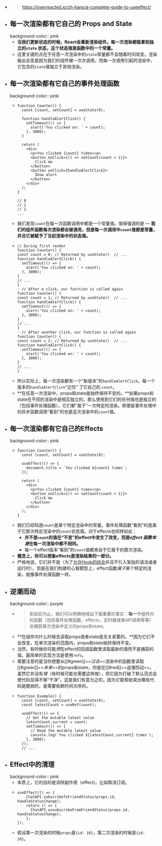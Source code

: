 - > https://overreacted.io/zh-hans/a-complete-guide-to-useeffect/
- ## 每一次渲染都有它自己的 Props and State
  background-color:: pink
	- **当我们更新状态的时候，React会重新渲染组件。每一次渲染都能拿到独立的`state` 状态，这个状态值是函数中的一个常量。**
	- 这里关键的点在于任意一次渲染中的`state`常量都不会随着时间改变。渲染输出会变是因为我们的组件被一次次调用，而每一次调用引起的渲染中，它包含的`state`值独立于其他渲染。
- ## 每一次渲染都有它自己的事件处理函数
  background-color:: pink
	- ```
	  function Counter() {
	    const [count, setCount] = useState(0);
	  
	    function handleAlertClick() {
	      setTimeout(() => {
	        alert('You clicked on: ' + count);
	      }, 3000);
	    }
	  
	    return (
	      <div>
	        <p>You clicked {count} times</p>
	        <button onClick={() => setCount(count + 1)}>
	          Click me
	        </button>
	        <button onClick={handleAlertClick}>
	          Show alert
	        </button>
	      </div>
	    );
	  }
	  
	  // 0
	  // 1
	  // 2
	  ...
	  ```
	- 我们发现`count`在每一次函数调用中都是一个常量值。值得强调的是 — **我们的组件函数每次渲染都会被调用，但是每一次调用中`count`值都是常量，并且它被赋予了当前渲染中的状态值。**
	- ```
	  // During first render
	  function Counter() {
	  const count = 0; // Returned by useState()  // ...
	  function handleAlertClick() {
	    setTimeout(() => {
	      alert('You clicked on: ' + count);
	    }, 3000);
	  }
	  // ...
	  }
	  - // After a click, our function is called again
	  function Counter() {
	  const count = 1; // Returned by useState()  // ...
	  function handleAlertClick() {
	    setTimeout(() => {
	      alert('You clicked on: ' + count);
	    }, 3000);
	  }
	  // ...
	  }
	  - // After another click, our function is called again
	  function Counter() {
	  const count = 2; // Returned by useState()  // ...
	  function handleAlertClick() {
	    setTimeout(() => {
	      alert('You clicked on: ' + count);
	    }, 3000);
	  }
	  // ...
	  }
	  ```
	- 所以实际上，每一次渲染都有一个“新版本”的`handleAlertClick`。每一个版本的`handleAlertClick`“记住” 了它自己的 `count`。
	- **在任意一次渲染中，props和state是始终保持不变的。**如果props和state在不同的渲染中是相互独立的，那么使用到它们的任何值也是独立的（包括事件处理函数）。它们都“属于”一次特定的渲染。即便是事件处理中的异步函数调用“看到”的也是这次渲染中的`count`值。
- ## 每一次渲染都有它自己的Effects
  background-color:: pink
	- ```
	  function Counter() {
	    const [count, setCount] = useState(0);
	  
	    useEffect(() => {
	      document.title = `You clicked ${count} times`;
	    });
	  
	    return (
	      <div>
	        <p>You clicked {count} times</p>
	        <button onClick={() => setCount(count + 1)}>
	          Click me
	        </button>
	      </div>
	    );
	  }
	  ```
	- 我们已经知道`count`是某个特定渲染中的常量。事件处理函数“看到”的是属于它那次特定渲染中的`count`状态值。对于effects也同样如此：
		- **并不是`count`的值在“不变”的effect中发生了改变，而是*effect 函数本身*在每一次渲染中都不相同。**
		- 每一个effect版本“看到”的`count`值都来自于它属于的那次渲染。
	- **概念上，你可以想象effects是渲染结果的一部分。**
	- 严格地说，它们并不是（为了[允许Hook的组合](https://overreacted.io/why-do-hooks-rely-on-call-order/)并且不引入笨拙的语法或者运行时）。但是在我们构建的心智模型上，effect函数*属于*某个特定的渲染，就像事件处理函数一样。
- ## 逆潮而动
  background-color:: purple
	- > 到目前为止，我们可以明确地喊出下面重要的事实：**每一个**组件内的函数（包括事件处理函数，effects，定时器或者API调用等等）会捕获某次渲染中定义的props和state。
	- **在组件内什么时候去读取props或者state是无关紧要的。**因为它们不会改变。在单次渲染的范围内，props和state始终保持不变。
	- 当然，有时候你可能*想*在effect的回调函数里读取最新的值而不是捕获的值。最简单的实现方法是使用`refs`。
	- 需要注意的是当你想要从[[#green]]==*过去*==渲染中的函数里读取[[#green]]==*未来*==的props和state，你是在[[#red]]==逆潮而动==。虽然它并没有*错*（有时候可能也需要这样做），但它因为打破了默认范式会使代码显得不够“干净”。这是我们有意为之的，因为它能帮助突出哪些代码是脆弱的，是需要依赖时间次序的。
	- ```
	  function Example() {
	    const [count, setCount] = useState(0);
	    const latestCount = useRef(count);
	  
	    useEffect(() => {
	      // Set the mutable latest value
	      latestCount.current = count;
	      setTimeout(() => {
	        // Read the mutable latest value
	        console.log(`You clicked ${latestCount.current} times`);
	      }, 3000);
	    });
	    // ...
	  ```
- ## Effect中的清理
  background-color:: pink
	- 本质上，它的目的是消除副作用（effect)，比如取消订阅。
	- ```
	  useEffect(() => {
	      ChatAPI.subscribeToFriendStatus(props.id, handleStatusChange);
	      return () => {
	        ChatAPI.unsubscribeFromFriendStatus(props.id, handleStatusChange);
	      };
	  });
	  ```
	- 假设第一次渲染的时候`props`是`{id: 10}`，第二次渲染的时候是`{id: 20}`。